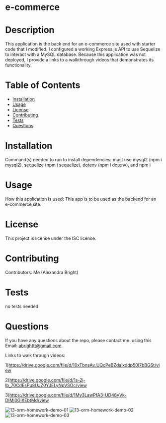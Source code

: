 # e-commerce

# Description
This application is the back end for an e-commerce site used with starter code that I modified. I configured a working Express.js API to use Sequelize to interact with a MySQL database. Because this application was not deployed, I provide a links to a walkthrough videos that demonstrates its functionality.

# Table of Contents
* [Installation](#installation)
* [Usage](#usage)
* [License](#license)
* [Contributing](#contributing)
* [Tests](#tests)
* [Questions](#questions)
# Installation
Command(s) needed to run to install dependencies: must use mysql2 (npm i mysql2), sequelize (npm i sequelize), dotenv (npm i dotenv), and npm i
# Usage
​How this application is used: This app is to be used as the backend for an e-commerce site.
# License
This project is license under the ISC license.
# Contributing
​Contributors: Me (Alexandra Bright)
# Tests
no tests needed
# Questions
If you have any questions about the repo, please contact me.
using this Email: abrighttt@gmail.com.

Links to walk through videos:

1)https://drive.google.com/file/d/10xTbnsAv_UQcPeBZdalxddp50I7bBGSt/view

2)https://drive.google.com/file/d/1s-2j-lb_70CdEsPu8UJZ0YJELyNpVSOc/view

3)https://drive.google.com/file/d/1My3LawPfA3-UD48yVk-DIMj0GiXEbtMd/view



![13-orm-homework-demo-01](https://user-images.githubusercontent.com/84680936/125587030-4bdf7a44-c2c1-4e5f-982e-716dec176f79.gif)
![13-orm-homework-demo-02](https://user-images.githubusercontent.com/84680936/125587131-96a75625-9ade-4691-a12b-df1c73d2bb7b.gif)
![13-orm-homework-demo-03](https://user-images.githubusercontent.com/84680936/125587186-d3aba4c6-a5b8-4c34-a154-ecdd95741123.gif)

